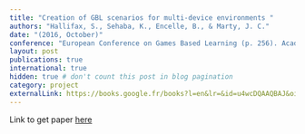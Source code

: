 ```yaml
---
title: "Creation of GBL scenarios for multi-device environments "
authors: "Hallifax, S., Sehaba, K., Encelle, B., & Marty, J. C."
date: "(2016, October)" 
conference: "European Conference on Games Based Learning (p. 256). Academic Conferences International Limited."
layout: post
publications: true
international: true
hidden: true # don't count this post in blog pagination
category: project
externalLink: https://books.google.fr/books?l=en&lr=&id=u4wcDQAAQBAJ&oi=fnd&pg=PA256&ots=P9bW-69KH0&sig=23uuMw1mwgQa0xzNlRIW1cmtXWo&redir_esc=y#v=onepage&q&f=false 
---
```


Link to get paper [here]( https://books.google.fr/books?l=en&lr=&id=u4wcDQAAQBAJ&oi=fnd&pg=PA256&ots=P9bW-69KH0&sig=23uuMw1mwgQa0xzNlRIW1cmtXWo&redir_esc=y#v=onepage&q&f=false)
